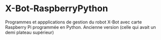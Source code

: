 # X-Bot-RaspberryPython
Programmes et appplications de gestion du robot X-Bot avec carte Raspberry Pi programmée en Python.
Ancienne version (celle qui avait un demi plateau supérieur)
